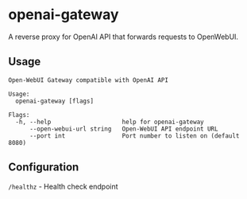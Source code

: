 # openai-gateway

A reverse proxy for OpenAI API that forwards requests to OpenWebUI.

## Usage
```
Open-WebUI Gateway compatible with OpenAI API

Usage:
  openai-gateway [flags]

Flags:
  -h, --help                    help for openai-gateway
      --open-webui-url string   Open-WebUI API endpoint URL
      --port int                Port number to listen on (default 8080)
```

## Configuration
`/healthz` - Health check endpoint
